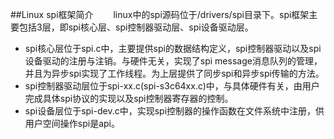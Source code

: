 ##Linux spi框架简介
&emsp;&emsp;linux中的spi源码位于/drivers/spi目录下。spi框架主要包括3层，即spi核心层、spi控制器驱动层、spi设备驱动层。

- spi核心层位于spi.c中，主要提供spi的数据结构定义，spi控制器驱动以及spi设备驱动的注册与注销。与硬件无关，实现了spi message消息队列的管理，并且为异步spi实现了工作线程。为上层提供了同步spi和异步spi传输的方法。
- spi控制器驱动层位于spi-xx.c(spi-s3c64xx.c)中，与具体硬件有关，由用户完成具体spi协议的实现以及spi控制器寄存器的控制。
- spi设备层位于spi-dev.c中，实现spi控制器的操作函数在文件系统中注册，供用户空间操作spi是api。